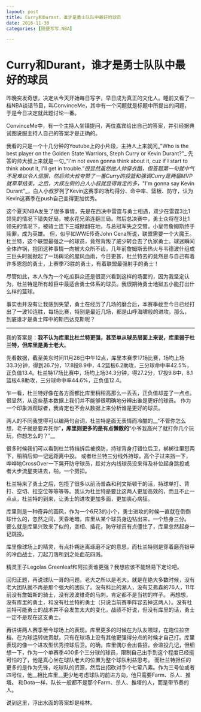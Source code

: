```yaml
---
layout: post
title: Curry和Durant，谁才是勇士队队中最好的球员
date: 2016-11-30
categories: [随便写写.NBA]

---
```


# Curry和Durant，谁才是勇士队队中最好的球员

昨晚突发奇想，决定从今天开始每日写字，早日成为真正的文化人。睡前又看了一档NBA谈话节目，叫ConvinceMe，其中有一个问题就是标题中所提出的问题，于是今日决定就此题讨论一番。

ConvinceMe中，有一个主持人坐镇提问，两位嘉宾给出自己的答案，并引经据典试图说服主持人自己的答案才是正确的。

我看的只是一个十几分钟的Youtube上的小片段，主持人上来就问_"Who is the best player on the Golden State Warriors, Steph Curry or Kevin Durant?"_
先答的帅大叔上来就是一句_“I'm not even gonna think about it, cuz if I start to think about it, I'll get in trouble.”_很显然虽然他人帅穿衣酷，但答题第一句就中气不足难以令人信服，然后帅大叔夸赞了一番Curry的投篮和强调Curry是两届MVP就草草结束。之后，大叔左侧的白人小叔就显得肯定的多，_"I'm gonna say Kevin Durant"_，白人小叔罗列了Kevin这赛季的场均得分、命中率、篮板、防守，认为Kevin这赛季在push自己变得更加优秀。

这个夏天NBA发生了很多事情，先是在西决中雷霆与勇士相遇，双少在雷霆3比1领先的情况下错失好局，被水花兄弟连翻三局。然后总决赛中，勇士众将在3比1领先的情况下，被骑士连下三城掀翻在地，与总冠军失之交臂。小皇帝詹姆斯终于赎罪，成为英雄。
但，似乎如WWE传奇John Cena所说，联盟需要一个大魔王。杜兰特，这个联盟最强之一的球员，竟然背叛了威少转会去了仇家勇士。球迷瞬间全体炸锅，抱团这种事情一向被大众所不齿，几年前詹姆斯去热火与韦德波什组成三巨头时就掀起了一场舆论的腥风血雨，今日更甚，杜兰特去的竟然是与自己有着许多恩怨的勇士，上赛季73胜的勇士，有着联盟最强射手的勇士！

尽管如此，本人作为一个吃瓜群众还是很高兴看到这样的场面的，因为我坚定认为，杜兰特是所有超巨中最适合勇士体系的球员。我很期待勇士地狱五小能打出什么样的篮球。

事实也并没有让我感到失望，勇士在经历了几场的磨合后，本赛季截至今日已经打出了一波10连胜，每场比赛，特别是最近几场，都是山呼海啸般的进攻。那么，到底谁才是勇士阵中的斯巴达克斯呢？

---

我的答案是：__我不认为库里比杜兰特更强，甚至单从球员层面上来说，库里弱于杜兰特，但库里是勇士老大__。

先看数据，截至美东时间11月28日中午12点，库里本赛季17场比赛，场均上场33.3分钟，得到26.7分，17.8投8.9中，4.2篮板6.2助攻，三分球命中率42.5%，正负值13.4。杜兰特17场比赛中，场均上场34.3分钟，得27.2分，17投9.8中，8.1篮板4.8助攻，三分球命中率44.6%，正负值12.4。

乍一看，杜兰特好像在各方面都比库里稍稍高那么一丢丢，正负值却差了一点点。很显然，从这些基本数据上我们并不能够很明确地分辨出谁是更好的球员。
作为一个印象派观球者，我肯定也不会从数据上来分析谁是更好的球员。

两人的不同我觉得可以编两句台词，杜兰特是面无表情而冷酷的__“不管你怎么想，老子就是要弄死你”__，库里则更多的是有点懒散的__“小爷我高兴了就打你几个玩玩，你想怎么的？”__

很多时候我们可以看到杜兰特挡拆后被换防，持球背身打错位后卫，梆梆往里怼两下，稍稍后仰一记远距离中投。
或者杜兰特三分线外持球，高个子过来挡一下，哗哗地CrossOver一下晃开防守球员，趁对方内线球员没来得及补位起身跳投或者大步流星突进去，啪，一个劈扣。

杜兰特来了勇士之后，包揽了很多以前汤普森和利文斯顿干的活，持球单打、背打、空切、拉空位等等等等。我认为杜兰特是要比这两人更加高效的，而且不止一点点，杜兰特的到来，让勇士的进攻更加多面，更加丧心病狂。

库里则是一种奇异的画风，作为一个6尺3的小个，勇士进攻的时候一直就在倒倒球什么的，忽然之间，天昏地暗，库里从某个球员身边钻出来，一个热身三分。
要么就是库里兴致来了似的，变相、插花，防守球员有点僵住了，库里忽然起身一记跳投。

库里像球场上的精灵，有点扑朔迷离琢磨不定的意思，而杜兰特则是穿着磨亮银甲的冷血战士，刀起刀落所到之处血花四溅。

精灵王子Legolas Greenleaf和阿拉贡谁更强？我想应该不能轻易下定论吧。

回归正题，再说球队一哥的问题。老大之所以是老大，就是在绝大多数时候，没有老大团队就不再是那个强大的团队了。没有科比的湖人，没有艾弗森的76人，11年前没有詹姆斯的骑士，没有波波维奇的马刺，肯定都不是当初的样子。
再想想，没有库里的勇士，和没有杜兰特的勇士（只说当前赛季阵容去掉这两人）。没有杜兰特可能勇士的战术并不会发生太大的变化，战绩不好说，但没有库里的话，勇士一定不是现在这支勇士。

再讲讲两人赛季至今球场上的表现。库里更多的时候在为队友喂球，在跑位拉空档，在为球运转做贡献，只有在球场上没有其他更强得分点的时候才自己打。库里表现的像一个进攻型优秀控球后卫。的确，库里偶尔会出昏招，会滥投几记，但细想一下，作为一个单赛季400多个三分球的球员，限制自己出手到这个程度已经挺可怕的了，他是真心坐在球队老大的位置为整个球队利益思考。
而杜兰特担任的更多的是作为先锋，吃球队的资源，然后出招砍对手个七荤八素。作为三号位或者四号位，他__相比库里__更少地考虑球队的前进方向，他只需要Farm、杀人、推塔。
和Dota一样，队长一般都不是那个Farm、杀人、推塔的人，而是带节奏的人。

说到这里，浮出水面的答案却是格林。